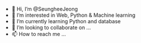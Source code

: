 - 👋 Hi, I’m @SeungheeJeong
- 👀 I’m interested in Web, Python & Machine learning
- 🌱 I’m currently learning Python and database
- 💞️ I’m looking to collaborate on ...
- 📫 How to reach me ...

<!---
SeungheeJeong/SeungheeJeong is a ✨ special ✨ repository because its `README.md` (this file) appears on your GitHub profile.
You can click the Preview link to take a look at your changes.
--->
